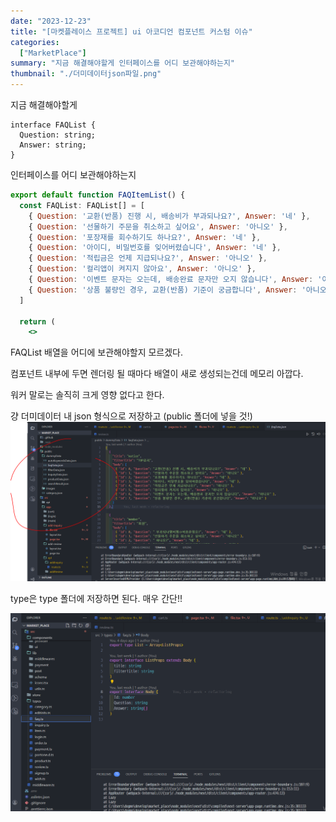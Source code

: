 ```yaml
---
date: "2023-12-23"
title: "[마켓플레이스 프로젝트] ui 아코디언 컴포넌트 커스텀 이슈"
categories:
  ["MarketPlace"]
summary: "지금 해결해야할게 인터페이스를 어디 보관해야하는지"
thumbnail: "./더미데이터json파일.png"
---
```


지금 해결해야할게

```tsx
interface FAQList {
  Question: string;
  Answer: string;
}
```

인터페이스를 어디 보관해야하는지

```jsx
export default function FAQItemList() {
  const FAQList: FAQList[] = [
    { Question: '교환(반품) 진행 시, 배송비가 부과되나요?', Answer: '네' },
    { Question: '선물하기 주문을 취소하고 싶어요', Answer: '아니오' },
    { Question: '포장재를 회수하기도 하나요?', Answer: '네' },
    { Question: '아이디, 비밀번호를 잊어버렸습니다', Answer: '네' },
    { Question: '적립금은 언제 지급되나요?', Answer: '아니오' },
    { Question: '컬리앱이 켜지지 않아요', Answer: '아니오' },
    { Question: '이벤트 문자는 오는데, 배송완료 문자만 오지 않습니다', Answer: '아니오' },
    { Question: '상품 불량인 경우, 교환(반품) 기준이 궁금합니다', Answer: '아니오' },
  ]

  return (
    <>
```

FAQList 배열을 어디에 보관해야할지 모르겠다.

컴포넌트 내부에 두면 렌더링 될 때마다 배열이 새로 생성되는건데 메모리 아깝다.

워커 말로는 솔직히 크게 영향 없다고 한다.

걍 더미데이터 내 json 형식으로 저장하고 (public 폴더에 넣을 것!)
![alt text](image-4.png)

type은 type 폴더에 저장하면 된다. 매우 간단!!

![alt text](image-5.png)
